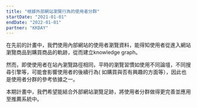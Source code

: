 ```yaml
---
title: "根據外部網站瀏覽行為的使用者分群"
startDate: "2021-01-01"
endDate: "2022-01-01"
partner: "KKDAY"
---
```


在先前的計畫中，我們使用內部網站的使用者瀏覽資料，能得知使用者從進入網站瀏覽商品到購買商品的軌跡，從而建立knowledge graph。

然而，即使使用者在站內瀏覽路徑相同，平時的瀏覽習慣如使用不同論壇，不同搜尋引擎等，可能會影響使用者的後續行為( 如購買與否有興趣的方面等），因此也是使用者分群的參考依據之一。

本期計畫中，我們希望能結合外部網站瀏覽足跡，將使用者分群做得更完善並應用至推薦系統中。
